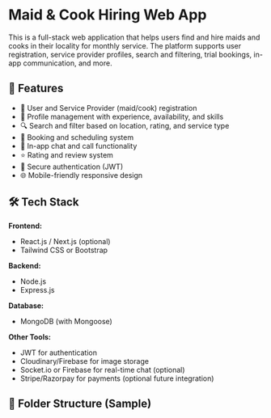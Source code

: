 # Maid & Cook Hiring Web App

This is a full-stack web application that helps users find and hire maids and cooks in their locality for monthly service. The platform supports user registration, service provider profiles, search and filtering, trial bookings, in-app communication, and more.

## 🚀 Features

- 👤 User and Service Provider (maid/cook) registration
- 🧾 Profile management with experience, availability, and skills
- 🔍 Search and filter based on location, rating, and service type
- 📅 Booking and scheduling system
- 💬 In-app chat and call functionality
- ⭐ Rating and review system
- 🔐 Secure authentication (JWT)
- 🌐 Mobile-friendly responsive design

## 🛠 Tech Stack

**Frontend:**
- React.js / Next.js (optional)
- Tailwind CSS or Bootstrap

**Backend:**
- Node.js
- Express.js

**Database:**
- MongoDB (with Mongoose)

**Other Tools:**
- JWT for authentication
- Cloudinary/Firebase for image storage
- Socket.io or Firebase for real-time chat (optional)
- Stripe/Razorpay for payments (optional future integration)

## 📂 Folder Structure (Sample)

